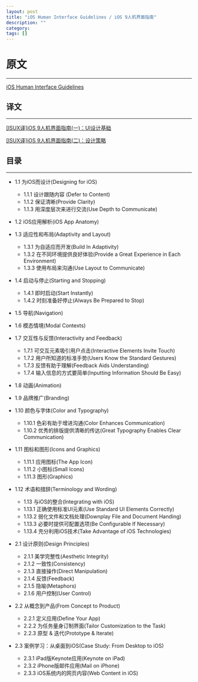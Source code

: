```yaml
---
layout: post
title: "iOS Human Interface Guidelines / iOS 9人机界面指南"
description: ""
category: 
tags: []
---
```



# 原文
---

[iOS Human Interface Guidelines](https://developer.apple.com/library/ios/documentation/UserExperience/Conceptual/MobileHIG/index.html)

## 译文
---

[\[ISUX译\]iOS 9人机界面指南(一)：UI设计基础](http://isux.tencent.com/ios9-guideline-ch1.html)

[\[ISUX译\]iOS 9人机界面指南(二)：设计策略](http://isux.tencent.com/ios9-guideline-ch2.html)

## 目录
---

* 1.1 为iOS而设计(Designing for iOS)
	* 1.1.1 设计跟随内容 (Defer to Content)
	* 1.1.2 保证清晰(Provide Clarity)
	* 1.1.3 用深度层次来进行交流(Use Depth to Communicate)
* 1.2 iOS应用解析(iOS App Anatomy)
* 1.3 适应性和布局(Adaptivity and Layout)
	* 1.3.1 为自适应而开发(Build In Adaptivity)
	* 1.3.2 在不同环境提供良好体验(Provide a Great Experience in Each Environment)
	* 1.3.3 使用布局来沟通(Use Layout to Communicate)
* 1.4 启动与停止(Starting and Stopping)
	* 1.4.1 即时启动(Start Instantly)
	* 1.4.2 时刻准备好停止(Always Be Prepared to Stop)
* 1.5 导航(Navigation)
* 1.6 模态情境(Modal Contexts)
* 1.7 交互性与反馈(Interactivity and Feedback)
	* 1.7.1 可交互元素吸引用户点击(Interactive Elements Invite Touch)
	* 1.7.2 用户所知道的标准手势(Users Know the Standard Gestures)
	* 1.7.3 反馈有助于理解(Feedback Aids Understanding)
	* 1.7.4 输入信息的方式要简单(Inputting Information Should Be Easy)
* 1.8 动画(Animation)
* 1.9 品牌推广(Branding)
* 1.10 颜色与字体(Color and Typography)
	* 1.10.1 色彩有助于增进沟通(Color Enhances Communication)
	* 1.10.2 优秀的排版提供清晰的传达(Great Typography Enables Clear Communication)
* 1.11 图标和图形(Icons and Graphics)
	* 1.11.1 应用图标(The App Icon)
	* 1.11.2 小图标(Small Icons)
	* 1.11.3 图形(Graphics)
* 1.12 术语和措辞(Terminology and Wording)
	* 1.13 与iOS的整合(Integrating with iOS)
	* 1.13.1 正确使用标准UI元素(Use Standard UI Elements Correctly)
	* 1.13.2 弱化文件和文档处理(Downplay File and Document Handing)
	* 1.13.3 必要时提供可配置选项(Be Configurable If Necessary)
	* 1.13.4 充分利用iOS技术(Take Advantage of iOS Technologies)

* 2.1 设计原则(Design Principles)
	* 2.1.1 美学完整性(Aesthetic Integrity)
	* 2.1.2 一致性(Consistency)
	* 2.1.3 直接操作(Direct Manipulation)
	* 2.1.4 反馈(Feedback)
	* 2.1.5 隐喻(Metaphors)
	* 2.1.6 用户控制(User Control)
* 2.2 从概念到产品(From Concept to Product)
	* 2.2.1 定义应用(Define Your App)
	* 2.2.2 为任务量身订制界面(Tailor Customization to the Task)
	* 2.2.3 原型 & 迭代(Prototype & Iterate)
* 2.3 案例学习：从桌面到iOS(Case Study: From Desktop to iOS)
	* 2.3.1 iPad版Keynote应用(Keynote on iPad)
	* 2.3.2 iPhone版邮件应用(Mail on iPhone)
	* 2.3.3 iOS系统内的网页内容(Web Content in iOS)
